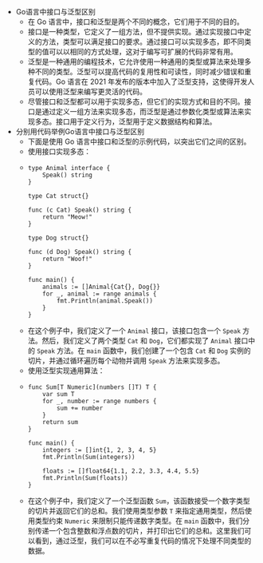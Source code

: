 - Go语言中接口与泛型区别
	- 在 Go 语言中，接口和泛型是两个不同的概念，它们用于不同的目的。
	- 接口是一种类型，它定义了一组方法，但不提供实现。通过实现接口中定义的方法，类型可以满足接口的要求。通过接口可以实现多态，即不同类型的值可以以相同的方式处理，这对于编写可扩展的代码非常有用。
	- 泛型是一种通用的编程技术，它允许使用一种通用的类型或算法来处理多种不同的类型。泛型可以提高代码的复用性和可读性，同时减少错误和重复代码。Go 语言在 2021 年发布的版本中加入了泛型支持，这使得开发人员可以使用泛型来编写更灵活的代码。
	- 尽管接口和泛型都可以用于实现多态，但它们的实现方式和目的不同。接口是通过定义一组方法来实现多态，而泛型是通过参数化类型或算法来实现多态。接口用于定义行为，泛型用于定义数据结构和算法。
- 分别用代码举例Go语言中接口与泛型区别
	- 下面是使用 Go 语言中接口和泛型的示例代码，以突出它们之间的区别。
	- 使用接口实现多态：
	- ```
	  type Animal interface {
	      Speak() string
	  }
	  
	  type Cat struct{}
	  
	  func (c Cat) Speak() string {
	      return "Meow!"
	  }
	  
	  type Dog struct{}
	  
	  func (d Dog) Speak() string {
	      return "Woof!"
	  }
	  
	  func main() {
	      animals := []Animal{Cat{}, Dog{}}
	      for _, animal := range animals {
	          fmt.Println(animal.Speak())
	      }
	  }
	  
	  ```
	- 在这个例子中，我们定义了一个 `Animal` 接口，该接口包含一个 `Speak` 方法。然后，我们定义了两个类型 `Cat` 和 `Dog`，它们都实现了 `Animal` 接口中的 `Speak` 方法。在 `main` 函数中，我们创建了一个包含 `Cat` 和 `Dog` 实例的切片，并通过循环遍历每个动物并调用 `Speak` 方法来实现多态。
	- 使用泛型实现通用算法：
	- ```
	  func Sum[T Numeric](numbers []T) T {
	      var sum T
	      for _, number := range numbers {
	          sum += number
	      }
	      return sum
	  }
	  
	  func main() {
	      integers := []int{1, 2, 3, 4, 5}
	      fmt.Println(Sum(integers))
	  
	      floats := []float64{1.1, 2.2, 3.3, 4.4, 5.5}
	      fmt.Println(Sum(floats))
	  }
	  
	  ```
	- 在这个例子中，我们定义了一个泛型函数 `Sum`，该函数接受一个数字类型的切片并返回它们的总和。我们使用类型参数 `T` 来指定通用类型，然后使用类型约束 `Numeric` 来限制只能传递数字类型。在 `main` 函数中，我们分别传递一个包含整数和浮点数的切片，并打印出它们的总和。这里我们可以看到，通过泛型，我们可以在不必写重复代码的情况下处理不同类型的数据。